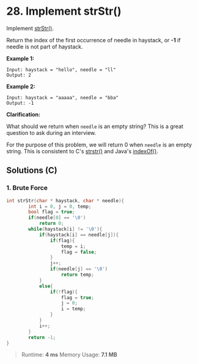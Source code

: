 # 28.  Implement strStr()

Implement [strStr()](http://www.cplusplus.com/reference/cstring/strstr/).

Return the index of the first occurrence of needle in haystack, or **-1** if needle is not part of haystack.

**Example 1:**

```
Input: haystack = "hello", needle = "ll"
Output: 2
```

**Example 2:**

```
Input: haystack = "aaaaa", needle = "bba"
Output: -1
```

**Clarification:**

What should we return when `needle` is an empty string? This is a great question to ask during an interview.

For the purpose of this problem, we will return 0 when `needle` is an empty string. This is consistent to C's [strstr()](http://www.cplusplus.com/reference/cstring/strstr/) and Java's [indexOf()](https://docs.oracle.com/javase/7/docs/api/java/lang/String.html#indexOf(java.lang.String)).



## Solutions (C)

### 1. Brute Force

```c
int strStr(char * haystack, char * needle){
        int i = 0, j = 0, temp;
        bool flag = true;
        if(needle[0] == '\0')
            return 0;
        while(haystack[i] != '\0'){
            if(haystack[i] == needle[j]){
                if(flag){
                    temp = i;
                    flag = false;
                }
                j++;
                if(needle[j] == '\0')
                    return temp;
            }
            else{
                if(!flag){
                    flag = true;
                    j = 0;
                    i = temp;
                }
            }
            i++;
        }
        return -1;
}
```

> Runtime: **4 ms** Memory Usage: **7.1 MB**